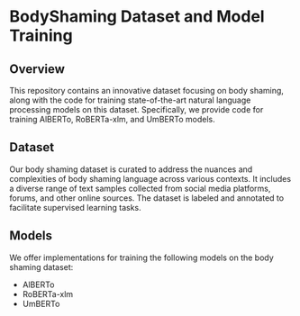 # BodyShaming Dataset and Model Training

## Overview
This repository contains an innovative dataset focusing on body shaming, along with the code for training state-of-the-art natural language processing models on this dataset. Specifically, we provide code for training AlBERTo, RoBERTa-xlm, and UmBERTo models.

## Dataset
Our body shaming dataset is curated to address the nuances and complexities of body shaming language across various contexts. It includes a diverse range of text samples collected from social media platforms, forums, and other online sources. The dataset is labeled and annotated to facilitate supervised learning tasks.

## Models
We offer implementations for training the following models on the body shaming dataset:
- AlBERTo
- RoBERTa-xlm
- UmBERTo
